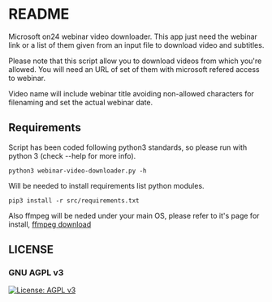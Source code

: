 # README #

Microsoft on24 webinar video downloader. This app just need the webinar link or a list of them given from an input file to download video and subtitles.

Please note that this script allow you to download videos from which you're allowed. You will need an URL of set of them with microsoft refered access to webinar.

Video name will include webinar title avoiding non-allowed characters for filenaming and set the actual webinar date.

## Requirements ##

Script has been coded following python3 standards, so please run with python 3 (check --help for more info).

    python3 webinar-video-downloader.py -h

Will be needed to install requirements list python modules.

    pip3 install -r src/requirements.txt

Also ffmpeg will be neded under your main OS, please refer to it's page for install, [ffmpeg download](https://www.ffmpeg.org/download.html)


## LICENSE
### GNU AGPL v3
[![License: AGPL v3](https://img.shields.io/badge/License-AGPL_v3-blue.svg)](https://www.gnu.org/licenses/agpl-3.0)